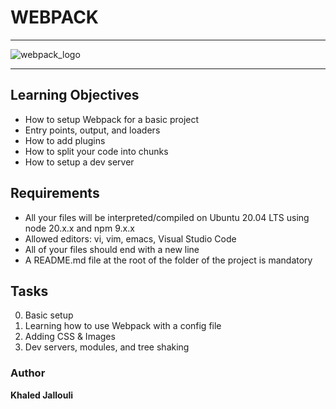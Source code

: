 # WEBPACK

---

![webpack_logo](https://encrypted-tbn0.gstatic.com/images?q=tbn:ANd9GcQRbX0i4MPhvuxjxXTiud5Ztvb5hrNJQ7I9PA&s)

---

## Learning Objectives

* How to setup Webpack for a basic project
* Entry points, output, and loaders
* How to add plugins
* How to split your code into chunks
* How to setup a dev server

## Requirements

* All your files will be interpreted/compiled on Ubuntu 20.04 LTS using node 20.x.x and npm 9.x.x
* Allowed editors: vi, vim, emacs, Visual Studio Code
* All of your files should end with a new line
* A README.md file at the root of the folder of the project is mandatory

## Tasks

0. Basic setup
1. Learning how to use Webpack with a config file
2. Adding CSS & Images
3. Dev servers, modules, and tree shaking

### Author

**Khaled Jallouli**
